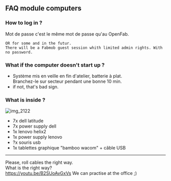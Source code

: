 ## FAQ module computers
### How to log in ?
Mot de passe
c'est le même mot de passe qu'au OpenFab.
```
OR for some and in the futur. 
There will be a Fabmob guest session whith limited admin rights. With no password. 
```

### What if the computer doesn't start up ?
- Système mis en veille en fin d'atelier, batterie à plat.  
Branchez-le sur secteur pendant une bonne 10 min.
- if not, that's bad sign.

### What is inside ?
![img_2122](https://user-images.githubusercontent.com/12049360/40847385-850cdac8-65bc-11e8-8966-3a63422befb7.png)

- 7x dell latitude
- 7x power supply dell
- 1x lenovo helix2
- 1x power supply lenovo
- ?x souris usb
- 1x tablettes graphique "bamboo wacom" + câble USB

---

Please, roll cables the right way.  
What is the right way?  
https://youtu.be/B2SUoAvGxVs
We can practise at the office ;)

